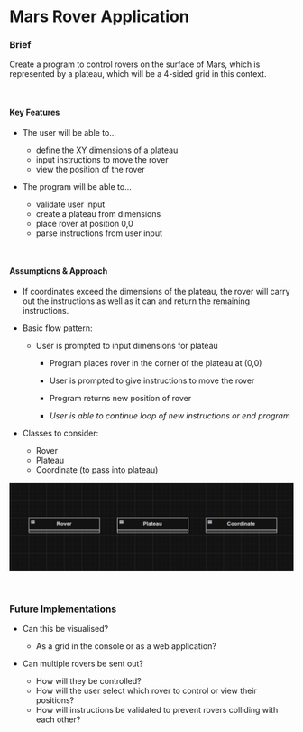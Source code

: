 # Mars Rover Application

### Brief
Create a program to control rovers on the surface of Mars, which is represented by a plateau, which will be a 4-sided grid in this context.

<br />

#### Key Features
- The user will be able to...
  - define the XY dimensions of a plateau
  - input instructions to move the rover
  - view the position of the rover


- The program will be able to...
  - validate user input
  - create a plateau from dimensions
  - place rover at position 0,0
  - parse instructions from user input

<br />

#### Assumptions & Approach
- If coordinates exceed the dimensions of the plateau, the rover will carry out the instructions as well as it can and return the remaining instructions.
- Basic flow pattern:
  - User is prompted to input dimensions for plateau
    - Program places rover in the corner of the plateau at (0,0)
    - User is prompted to give instructions to move the rover
    - Program returns new position of rover
    
    - *User is able to continue loop of new instructions or end program*

- Classes to consider:
  - Rover
  - Plateau
  - Coordinate (to pass into plateau)

![Basic Class Structure](Documentation/Resources/BasicClassStructure.png)

<br />

### Future Implementations
- Can this be visualised?
  - As a grid in the console or as a web application?


- Can multiple rovers be sent out?
  - How will they be controlled?
  - How will the user select which rover to control or view their positions?
  - How will instructions be validated to prevent rovers colliding with each other?